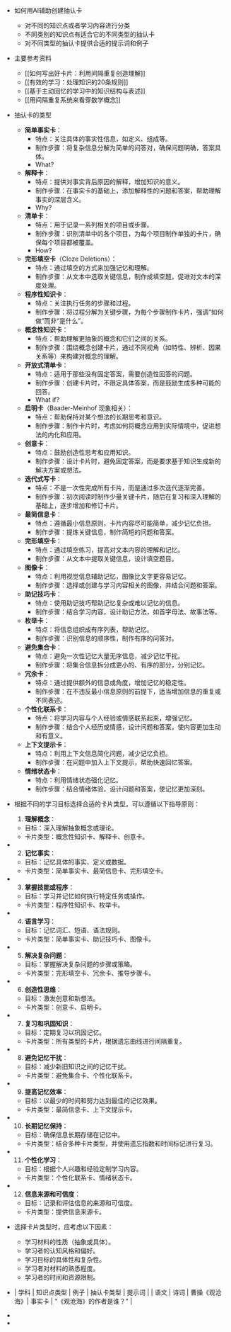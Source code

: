 - 如何用AI辅助创建抽认卡
	- 对不同的知识点或者学习内容进行分类
	- 不同类别的知识点有适合它的不同类型的抽认卡
	- 对不同类型的抽认卡提供合适的提示词和例子
- 主要参考资料
	- [[如何写出好卡片：利用间隔重复创造理解]]
	- [[有效的学习：处理知识的20条规则]]
	- [[基于主动回忆的学习中的知识结构与表述]]
	- [[用间隔重复系统来看穿数学概念]]
- 抽认卡的类型
	- **简单事实卡**：
		- 特点：关注具体的事实性信息，如定义、组成等。
		- 制作步骤：将复杂信息分解为简单的问答对，确保问题明确，答案具体。
		- What?
	- **解释卡**：
		- 特点：提供对事实背后原因的解释，增加知识的意义。
		- 制作步骤：在事实卡的基础上，添加解释性的问题和答案，帮助理解事实的深层含义。
		- Why?
	- **清单卡**：
		- 特点：用于记录一系列相关的项目或步骤。
		- 制作步骤：识别清单中的各个项目，为每个项目制作单独的卡片，确保每个项目都被覆盖。
		- How?
	- **完形填空卡**（Cloze Deletions）：
		- 特点：通过填空的方式来加强记忆和理解。
		- 制作步骤：从文本中选取关键信息，制作成填空题，促进对文本的深度处理。
	- **程序性知识卡**：
		- 特点：关注执行任务的步骤和过程。
		- 制作步骤：将过程分解为关键步骤，为每个步骤制作卡片，强调“如何做”而非“是什么”。
	- **概念性知识卡**：
		- 特点：帮助理解更抽象的概念和它们之间的关系。
		- 制作步骤：围绕概念创建卡片，通过不同视角（如特性、辨析、因果关系等）来构建对概念的理解。
	- **开放式清单卡**：
		- 特点：适用于那些没有固定答案，需要创造性回答的问题。
		- 制作步骤：创建卡片时，不限定具体答案，而是鼓励生成多种可能的回答。
		- What if?
	- **启明卡**（Baader-Meinhof 现象相关）：
		- 特点：帮助保持对某个想法的长期思考和意识。
		- 制作步骤：制作卡片时，考虑如何将概念应用到实际情境中，促进想法的内化和应用。
	- **创意卡**：
		- 特点：鼓励创造性思考和应用知识。
		- 制作步骤：设计卡片时，避免固定答案，而是要求基于知识生成新的解决方案或想法。
	- **迭代式写卡**：
		- 特点：不是一次性完成所有卡片，而是通过多次迭代逐渐完善。
		- 制作步骤：初次阅读时制作少量关键卡片，随后在复习和深入理解的基础上，逐步增加和修订卡片。
	- **最简信息卡**：
		- 特点：遵循最小信息原则，卡片内容尽可能简单，减少记忆负担。
		- 制作步骤：提炼关键信息，制作简短的问题和答案。
	- **完形填空卡**：
		- 特点：通过填空练习，提高对文本内容的理解和记忆。
		- 制作步骤：从文本中提取关键信息，设计填空题目。
	- **图像卡**：
		- 特点：利用视觉信息辅助记忆，图像比文字更容易记忆。
		- 制作步骤：选择或创建与学习内容相关的图像，并结合问题和答案。
	- **助记技巧卡**：
		- 特点：使用助记技巧帮助记忆复杂或难以记忆的信息。
		- 制作步骤：结合学习内容，设计助记方法，如首字母法、故事法等。
	- **枚举卡**：
		- 特点：将信息组织成有序列表，帮助记忆。
		- 制作步骤：识别信息的顺序性，制作有序的问答对。
	- **避免集合卡**：
		- 特点：避免一次性记忆大量无序信息，减少记忆干扰。
		- 制作步骤：将集合信息拆分成更小的、有序的部分，分别记忆。
	- **冗余卡**：
		- 特点：通过提供额外的信息或角度，增加记忆的稳定性。
		- 制作步骤：在不违反最小信息原则的前提下，适当增加信息的重复或不同表述。
	- **个性化联系卡**：
		- 特点：将学习内容与个人经验或情感联系起来，增强记忆。
		- 制作步骤：结合个人经历或情感，设计问题和答案，使内容更加生动和有意义。
	- **上下文提示卡**：
		- 特点：利用上下文信息简化问题，减少记忆负担。
		- 制作步骤：在问题中加入上下文提示，帮助快速回忆答案。
	- **情绪状态卡**：
		- 特点：利用情绪状态强化记忆。
		- 制作步骤：结合情绪体验，设计问题和答案，使记忆更加深刻。
- 根据不同的学习目标选择合适的卡片类型，可以遵循以下指导原则：
  
  1. **理解概念**：
	- 目标：深入理解抽象概念或理论。
	- 卡片类型：概念性知识卡、解释卡、创意卡。
- 2. **记忆事实**：
	- 目标：记忆具体的事实、定义或数据。
	- 卡片类型：简单事实卡、最简信息卡、完形填空卡。
- 3. **掌握技能或程序**：
	- 目标：学习并记忆如何执行特定任务或操作。
	- 卡片类型：程序性知识卡、枚举卡。
- 4. **语言学习**：
	- 目标：记忆词汇、短语、语法规则。
	- 卡片类型：简单事实卡、助记技巧卡、图像卡。
- 5. **解决复杂问题**：
	- 目标：掌握解决复杂问题的步骤或策略。
	- 卡片类型：完形填空卡、冗余卡、推导步骤卡。
- 6. **创造性思维**：
	- 目标：激发创意和新想法。
	- 卡片类型：创意卡、启明卡。
- 7. **复习和巩固知识**：
	- 目标：定期复习以巩固记忆。
	- 卡片类型：所有类型的卡片，根据遗忘曲线进行间隔重复。
- 8. **避免记忆干扰**：
	- 目标：减少新旧知识之间的记忆干扰。
	- 卡片类型：避免集合卡、个性化联系卡。
- 9. **提高记忆效率**：
	- 目标：以最少的时间和努力达到最佳的记忆效果。
	- 卡片类型：最简信息卡、上下文提示卡。
- 10. **长期记忆保持**：
	- 目标：确保信息长期存储在记忆中。
	- 卡片类型：结合多种卡片类型，并使用遗忘指数和时间标记进行复习。
- 11. **个性化学习**：
	- 目标：根据个人兴趣和经验定制学习内容。
	- 卡片类型：个性化联系卡、情绪状态卡。
- 12. **信息来源和可信度**：
	- 目标：记录和评估信息的来源和可信度。
	- 卡片类型：提供信息来源卡。
- 选择卡片类型时，应考虑以下因素：
	- 学习材料的性质（抽象或具体）。
	- 学习者的认知风格和偏好。
	- 学习目标的具体性和复杂性。
	- 学习者对材料的熟悉程度。
	- 学习者的时间和资源限制。
- | 学科 | 知识点类型 | 例子 | 抽认卡类型 | 提示词 |
  | 语文 | 诗词 | 曹操《观沧海》| 事实卡 | "《观沧海》的作者是谁？" |
-
-